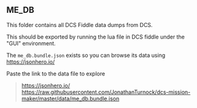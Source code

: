 ## ME_DB

This folder contains all DCS Fiddle data dumps from DCS.

This should be exported by running the lua file in DCS fiddle under the "GUI" environment.

The `me_db.bundle.json` exists so you can browse its data using https://jsonhero.io/

Paste the link to the data file to explore

> https://jsonhero.io/   
> https://raw.githubusercontent.com/JonathanTurnock/dcs-mission-maker/master/data/me_db.bundle.json